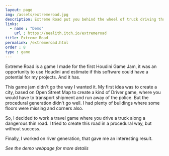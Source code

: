 ```yaml
---
layout: page
img: /assets/extremeroad.jpg
description: Extreme Road put you behind the wheel of truck driving through dangerous roads at night time.
links:
  - name : "Demo"
    url : https://nealith.itch.io/extremeroad
title: Extreme Road
permalink: /extremeroad.html
order : 8
type : game
---
```


Extreme Road is a game I made for the first Houdini Game Jam, it was an opportunity to use Houdini and estimate if this software could have a potential for my projects. And it has.

This game jam didn't go the way I wanted it. My first idea was to create a city, based on Open Street Map to create a kind of Driver game, where you would have to transport shipment and run away of the police. But the procedural generation didn't go well. I had plenty of buildings where some floors were missing and corners also.

So, I decided to work a travel game where you drive a truck along a dangerous thin road. I tried to create this road in a procedural way, but without success.

Finally, I worked on river generation, that gave me an interesting result.

*See the demo webpage for more details*
